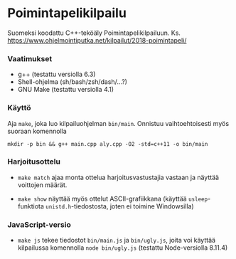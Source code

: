# Poimintapelikilpailu

Suomeksi koodattu C++-teköäly Poimintapelikilpailuun.
Ks. https://www.ohjelmointiputka.net/kilpailut/2018-poimintapeli/

### Vaatimukset

 * g++ (testattu versiolla 6.3)
 * Shell-ohjelma (sh/bash/zsh/dash/...?)
 * GNU Make (testattu versiolla 4.1)

### Käyttö

Aja `make`, joka luo kilpailuohjelman `bin/main`. Onnistuu vaihtoehtoisesti
myös suoraan komennolla

    mkdir -p bin && g++ main.cpp aly.cpp -O2 -std=c++11 -o bin/main

### Harjoitusottelu

 * `make match` ajaa monta ottelua harjoitusvastustajia vastaan ja
    näyttää voittojen määrät.

 * `make show` näyttää myös ottelut ASCII-grafiikkana
    (käyttää `usleep`-funktiota `unistd.h`-tiedostosta, joten ei toimine
    Windowsilla)

### JavaScript-versio

 * `make js` tekee tiedostot `bin/main.js` ja `bin/ugly.js`, joita voi käyttää
   kilpailussa komennolla `node bin/ugly.js` (testattu Node-versiolla 8.11.4)
